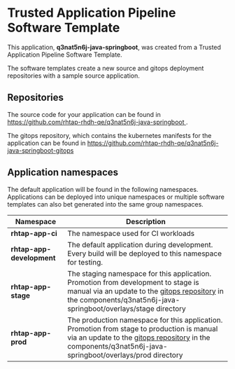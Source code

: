 # Trusted Application Pipeline Software Template

This application, **q3nat5n6j-java-springboot**, was created from a Trusted Application Pipeline Software Template.

The software templates create a new source and gitops deployment repositories with a sample source application. 

## Repositories

The source code for your application can be found in [https://github.com/rhtap-rhdh-qe/q3nat5n6j-java-springboot ](https://github.com/rhtap-rhdh-qe/q3nat5n6j-java-springboot ).
 
The gitops repository, which contains the kubernetes manifests for the application can be found in 
[https://github.com/rhtap-rhdh-qe/q3nat5n6j-java-springboot-gitops ](https://github.com/rhtap-rhdh-qe/q3nat5n6j-java-springboot-gitops ) 

## Application namespaces 

The default application will be found in the following namespaces. Applications can be deployed into unique namespaces or multiple software templates can also bet generated into the same group namespaces.  

|  Namespace   |  Description   |  
| -------- | -------- |
| **rhtap-app-ci** | The namespace used for CI workloads |
| **rhtap-app-development** | The default application during development. Every build will be deployed to this namespace for testing. |
| **rhtap-app-stage** | The staging namespace for this application. Promotion from development to stage is manual via an update to the [gitops repository](https://github.com/rhtap-rhdh-qe/q3nat5n6j-java-springboot-gitops ) in the components/q3nat5n6j-java-springboot/overlays/stage directory |
| **rhtap-app-prod** | The production namespace for this application. Promotion from stage to production is manual via an update to the [gitops repository](https://github.com/rhtap-rhdh-qe/q3nat5n6j-java-springboot-gitops ) in the components/q3nat5n6j-java-springboot/overlays/prod directory |